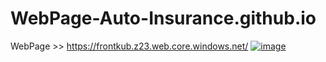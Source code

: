 # WebPage-Auto-Insurance.github.io
WebPage >> https://frontkub.z23.web.core.windows.net/
[![image](https://github.com/user-attachments/assets/bebb2129-4149-4f3d-8c0e-1982f6a69ad0)](https://bloodps.github.io/WebPage-Auto-Insurance/)
